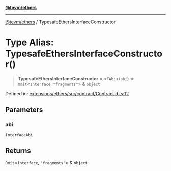 [**@tevm/ethers**](../README.md)

***

[@tevm/ethers](../globals.md) / TypesafeEthersInterfaceConstructor

# Type Alias: TypesafeEthersInterfaceConstructor()

> **TypesafeEthersInterfaceConstructor** = \<`TAbi`\>(`abi`) => `Omit`\<`Interface`, `"fragments"`\> & `object`

Defined in: [extensions/ethers/src/contract/Contract.d.ts:12](https://github.com/evmts/tevm-monorepo/blob/main/extensions/ethers/src/contract/Contract.d.ts#L12)

## Parameters

### abi

`InterfaceAbi`

## Returns

`Omit`\<`Interface`, `"fragments"`\> & `object`

